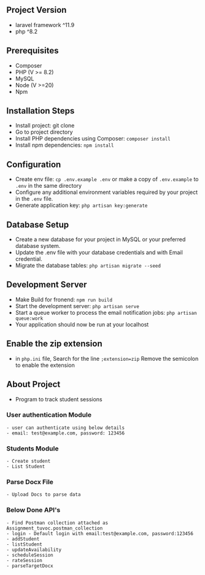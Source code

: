 
## Project Version
- laravel framework ^11.9
- php ^8.2

## Prerequisites
- Composer
- PHP (V >= 8.2)
- MySQL
- Node (V >=20)
- Npm

## Installation Steps
- Install project: git clone 
- Go to project directory
- Install PHP dependencies using Composer: ```composer install```
- Install npm dependencies: ```npm install```

## Configuration
- Create env file: ```cp .env.example .env``` or make a copy of `.env.example` to `.env` in the same directory
- Configure any additional environment variables required by your project in the `.env` file.
- Generate application key: ```php artisan key:generate```

## Database Setup
- Create a new database for your project in MySQL or your preferred database system.
- Update the .env file with your database credentials and with Email credential.
- Migrate the database tables:	```php artisan migrate --seed```

## Development Server
- Make Build for fronend: ```npm run build```
- Start the development server: ```php artisan serve```
- Start a queue worker to process the email notification jobs: ```php artisan queue:work```
- Your application should now be run at your localhost

## Enable the zip extension
-  in `php.ini` file, Search for the line `;extension=zip` Remove the semicolon to enable the extension

## About Project
- Program to track student sessions

### User authentication Module 
	- user can authenticate using below details
	- email: test@example.com, password: 123456

### Students Module
	- Create student
	- List Student

### Parse Docx File
	- Upload Docs to parse data

### Below Done API's 
	- Find Postman collection attached as Assignment_tuvoc.postman_collection
	- login - Default login with email:test@example.com, password:123456
	- addStudent
	- listStudent
	- updateAvailability
	- scheduleSession
	- rateSession
	- parseTargetDocx

